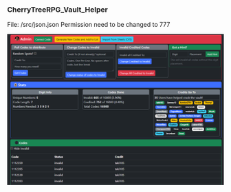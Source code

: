 ### CherryTreeRPG_Vault_Helper

File: /src/json.json Permission need to be changed to 777

![Screenshot](https://github.com/MrBearedJoe/CherryTreeRPG_Vault_Helper/raw/main/images/Screenshot.png?raw=true)
